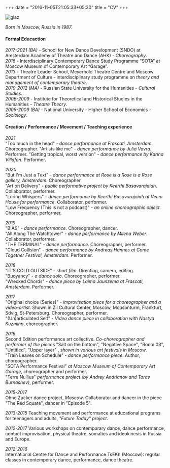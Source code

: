 +++
date = "2016-11-05T21:05:33+05:30"
title = "CV"
+++

![glaz][1]


_Born in Moscow, Russia in 1987._

#### Formal Educaction

*2017-2021 (BA)* - School for New Dance Development (SNDO) at Amsterdam Academy of Theatre and Dance (AHK) - *Choreography*.  
*2016* - Interdisciplinary Contemporary Dance Study Programme “SOTA” at Moscow Museum of Contemporary Art “Garage”.  
*2013* - Theatre Leader School, Meyerhold Theatre Centre and Moscow Department of Culture - interdisciplinary study programme on *theory and management of contemporary theatre*.  
*2010-2012 (MA)* - Russian State University for the Humanities - *Cultural Studies*.  
*2006-2009* - Institute for Theoretical and Historical Studies in the Humanities - *Theatre Theory*.  
*2005-2009 (BA)* - National University - Higher School of Economics - *Sociology*.

#### Creation / Performance / Movement / Teaching experience

*2021*    
        "Too much in the head"  - _dance performance at Frascati, Amsterdam_. Choreographer.
        "Artists like me" - _dance performance by Julia Vavra_. Performer.
        "Getting tropical, worst version"  - _dance performance by Karina Villafan_. Performer.

*2020*    
        "But I'm Just a Text" - _dance performance at Rose is a Rose is a Rose gallery, Amsterdam_. Choreographer.  
        "Art on Delivery"  - _public performative project by Keerthi Basavarajaiah_. Collaborator, performer.  
        "Luring Whispers"  - _dance performance by Keerthi Basavarajaiah at Veem House for performance_. Collaborator, performer.   
        "Low Frequency (This is not a podcast)" - _an online choreographic object_. Choreographer, performer.  

*2019*    
        "BIAS" - _dance performance_. Choreographer, dancer.  
        "All Along The Watchtower"  - _dance performance by Milena Weber_. Collaborator, performer.  
        "THE TERMINAL"  - _dance performance_. Choreographer, performer.   
        "Cloud Collision" - _dance performance by Andreas Hannes at Come Together Festival, Amsterdam_. Performer.  

*2018*    
        "IT'S COLD OUTSIDE"  - _short film_. Directing, camera, editing.   
        "Buoyancy"  - _a dance solo_. Choreographer, performer.  
        "Wrecked Chords"  - _dance piece by Laima Jaunzema at Frascati, Amsterdam_. Performer.

*2017*          
        "Original choice (Series)"  - _improvisation piece for a choreographer and a video-artist_. Shown in Zil Cultural Center, Moscow, Mousonturm, Frankfurt, Sdvig, St-Petersburg. Choreographer, performer.   
        "(Un)articulated Self"  - _Video dance piece in collaboration with Nastya Kuzmina_, choreographer.   

*2016*        
        Second Edition performance art collective. _Co-choreographer and performer of the pieces_  "Salt on the bottom", "Negative Space", "Room 03", "Untitled", "Upper layer" , _shown in various art festivals in Moscow_.         
        "Train Leaves on Schedule" -  _dance performance piece_. Author, choreographer.  
        "SOTA Performance Festival" _at Moscow Museum of Contemporary Art Garage_, choreographer and performer.   
        "Terra Nullius"  _performance project (by Andrey Andrianov and Taras Burnashev)_, performer.  

*2015-2017*        
        Ohne Zucker dance project, _Moscow_. Collaborator and dancer in the piece "The Red Square", dancer in  "Episode 5".  

*2013-2015*
        Teaching movement and performance at educational programs for teenagers and adults, _"Future Today" project_.

*2012-2017*
        Various workshops on contemporary dance, dance performance, contact improvisation, physical theatre, somatics and ideokinesis in Russia and Europe.  

*2012-2016*  
        International Centre for Dance and Performance TsEKh (Moscow): regular classes in contemporary dance, performance, dance theatre.  


[1]: /img/portfolio/glazz.jpg